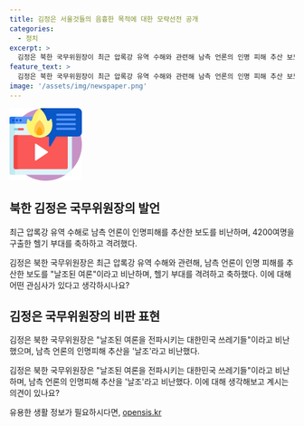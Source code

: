```yaml
---
title: 김정은 서울것들의 음흉한 목적에 대한 모략선전 공개
categories:
  - 정치
excerpt: >
  김정은 북한 국무위원장이 최근 압록강 유역 수해와 관련해 남측 언론의 인명 피해 추산 보도를 비난하고, 헬기 부대를 축하 방문해 훈장을 수여하고 격려 연설을 했다고 3일 보도했다. 김 위원장은 적은 변할수 없는 적이라며 적대적인 태도를 보이며, 또한 이러한 모략선전에 집착하는 서울것들의 음흉한 목적은 뻔하다고 언급하며 강한 언어를 사용했다.북한 측은 인명 피해가 존재한 사실 자체는 인정했지만, 대한적십자사를 통해 제의한 남측의 수해 구호물자 지원 제의에 대해 응답하지 않고 있다.
feature_text: >
  김정은 북한 국무위원장이 최근 압록강 유역 수해와 관련해 남측 언론의 인명 피해 추산 보도를 비난하고, 헬기 부대를 축하 방문해 훈장을 수여하고 격려 연설을 했다고 3일 보도했다. 김 위원장은 적은 변할수 없는 적이라며 적대적인 태도를 보이며, 또한 이러한 모략선전에 집착하는 서울것들의 음흉한 목적은 뻔하다고 언급하며 강한 언어를 사용했다.북한 측은 인명 피해가 존재한 사실 자체는 인정했지만, 대한적십자사를 통해 제의한 남측의 수해 구호물자 지원 제의에 대해 응답하지 않고 있다.
image: '/assets/img/newspaper.png'
---
```


<p><img src="/assets/img/news.png" alt="rentncar 속보" /></p>

<h2 data-ke-size="size26">북한 김정은 국무위원장의 발언</h2>

<p data-ke-size="size16">최근 압록강 유역 수해로 남측 언론이 인명피해를 추산한 보도를 비난하며, 4200여명을 구출한 헬기 부대를 축하하고 격려했다.</p>

<p data-ke-size="size16">김정은 북한 국무위원장은 최근 압록강 유역 수해와 관련해, 남측 언론이 인명 피해를 추산한 보도를 "날조된 여론"이라고 비난하며, 헬기 부대를 격려하고 축하했다. 이에 대해 어떤 관심사가 있다고 생각하시나요?</p>

<h2 data-ke-size="size26">김정은 국무위원장의 비판 표현</h2>

<p data-ke-size="size16">김정은 북한 국무위원장은 "날조된 여론을 전파시키는 대한민국 쓰레기들"이라고 비난했으며, 남측 언론의 인명피해 추산을 '날조'라고 비난했다.</p>

<p data-ke-size="size16">김정은 북한 국무위원장은 "날조된 여론을 전파시키는 대한민국 쓰레기들"이라고 비난하며, 남측 언론의 인명피해 추산을 '날조'라고 비난했다. 이에 대해 생각해보고 계시는 의견이 있나요?</p>
유용한 생활 정보가 필요하시다면, <a href="https://opensis.kr" rel="dofollow">opensis.kr</a>


